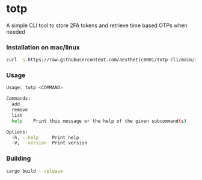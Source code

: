 # totp

A simple CLI tool to store 2FA tokens and retrieve time based OTPs when needed

### Installation on mac/linux

```bash
curl -s https://raw.githubusercontent.com/aesthetic0001/totp-cli/main/install.sh | bash
```

### Usage

```bash
Usage: totp <COMMAND>

Commands:
  add     
  remove  
  list    
  help    Print this message or the help of the given subcommand(s)

Options:
  -h, --help     Print help
  -V, --version  Print version
```

### Building

```bash
cargo build --release
```